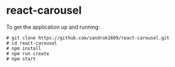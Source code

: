 # react-carousel

To get the application up and running:

```
# git clone https://github.com/sandrok1609/react-carousel.git
# cd react-carousel
# npm install
# npm run create
# npm start
```
